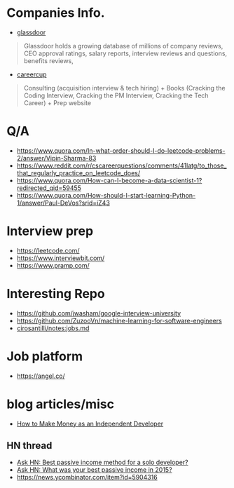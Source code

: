 # Companies Info.
* [glassdoor](https://www.glassdoor.com/index.htm)

>Glassdoor holds a growing database of millions of company reviews, CEO approval ratings, 
>salary reports, interview reviews and questions, benefits reviews,

* [careercup](https://careercup.com/)

>Consulting (acquisition interview & tech hiring) + Books (Cracking the Coding Interview, 
>Cracking the PM Interview, Cracking the Tech Career) + Prep website

# Q/A
* https://www.quora.com/In-what-order-should-I-do-leetcode-problems-2/answer/Vipin-Sharma-83
* https://www.reddit.com/r/cscareerquestions/comments/41latg/to_those_that_regularly_practice_on_leetcode_does/
* https://www.quora.com/How-can-I-become-a-data-scientist-1?redirected_qid=59455
* https://www.quora.com/How-should-I-start-learning-Python-1/answer/Paul-DeVos?srid=iZ43

# Interview prep
* https://leetcode.com/
* https://www.interviewbit.com/
* https://www.pramp.com/

# Interesting Repo
* https://github.com/jwasham/google-interview-university
* https://github.com/ZuzooVn/machine-learning-for-software-engineers
* [cirosantilli/notes:jobs.md](https://github.com/cirosantilli/notes/blob/master/jobs.md)

# Job platform
* https://angel.co/

# blog articles/misc
* [How to Make Money as an Independent Developer](http://wern-ancheta.com/blog/2016/09/19/how-to-make-money-as-a-an-indie-developer/)

## HN thread 
* [Ask HN: Best passive income method for a solo developer?](https://news.ycombinator.com/item?id=12318449)
* [Ask HN: What was your best passive income in 2015?](https://news.ycombinator.com/item?id=10726489)
* https://news.ycombinator.com/item?id=5904316

